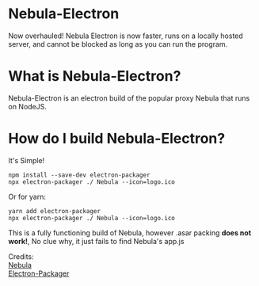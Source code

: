 # Nebula-Electron
Now overhauled!
Nebula Electron is now faster, runs on a locally hosted server, and cannot be blocked as long as you can run the program.

# What is Nebula-Electron?
Nebula-Electron is an electron build of the popular proxy Nebula that runs on NodeJS.

# How do I build Nebula-Electron?
It's Simple!
```
npm install --save-dev electron-packager
npx electron-packager ./ Nebula --icon=logo.ico
```
Or for yarn:
```
yarn add electron-packager
npx electron-packager ./ Nebula --icon=logo.ico
```
This is a fully functioning build of Nebula, however .asar packing **does not work!**, No clue why, it just fails to find Nebula's app.js

Credits: 
<br>
[Nebula](https://github.com/NebulaServices/Nebula) 
<br>
[Electron-Packager](https://github.com/electron/electron-packager)
